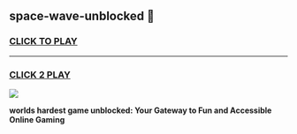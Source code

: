 
## space-wave-unblocked 👋
<h3>
<a href="https://premium.freeplayer.one?title=space-wave-unblocked&ref=14F">CLICK TO PLAY</a></h3>
<hr>

<h3>
<a href="https://premium.freeplayer.one?title=space-wave-unblocked&ref=14F">CLICK 2 PLAY</a>
  
</h3>

<a href="https://premium.freeplayer.one?title=space-wave-unblocked&ref=12F/"><img src="https://clearcache.store/games.png"></a>


**worlds hardest game unblocked: Your Gateway to Fun and Accessible Online Gaming**
